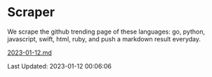# Scraper

We scrape the github trending page of these languages: go, python, javascript, swift, html, ruby, and push a markdown result everyday.

[2023-01-12.md](https://github.com/henson/Scraper/blob/master/2023-01-12.md)

Last Updated: 2023-01-12 00:06:06